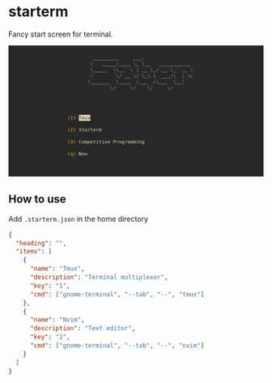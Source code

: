 # starterm

Fancy start screen for terminal.

![starterm](https://raw.githubusercontent.com/Aksh-Bansal-dev/starterm/main/assets/logo.png)

## How to use

Add `.starterm.json` in the home directory

```json
{
  "heading": "",
  "items": [
    {
      "name": "Tmux",
      "description": "Terminal multiplexer",
      "key": "1",
      "cmd": ["gnome-terminal", "--tab", "--", "tmux"]
    },
    {
      "name": "Nvim",
      "description": "Text editor",
      "key": "2",
      "cmd": ["gnome-terminal", "--tab", "--", "nvim"]
    }
  ]
}
```
